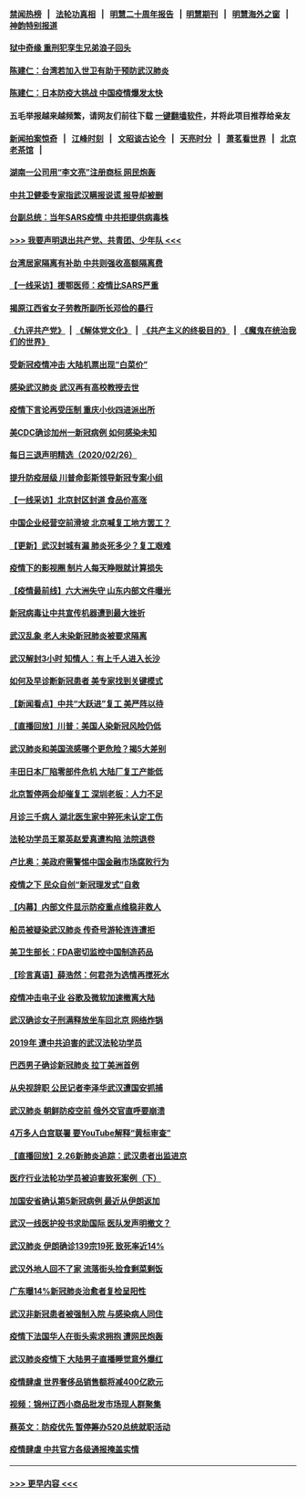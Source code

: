 #### [禁闻热榜](热点新闻.md?=0)  &nbsp;&nbsp;|&nbsp;&nbsp; [法轮功真相](https://github.com/gfw-breaker/truth/blob/master/README.md?=0) &nbsp;&nbsp;|&nbsp;&nbsp; [明慧二十周年报告](https://github.com/gfw-breaker/mh-reports/blob/master/README.md?=0) &nbsp;&nbsp;|&nbsp;&nbsp;[明慧期刊](https://github.com/gfw-breaker/mh-qikan) &nbsp;&nbsp;|&nbsp;&nbsp; [明慧海外之窗](https://github.com/gfw-breaker/mh-news/blob/master/README.md?=0) &nbsp;&nbsp;|&nbsp;&nbsp; [神韵特别报道](https://github.com/gfw-breaker/mh-news/blob/master/shenyun.md?=0)
#### [狱中奇缘  重刑犯孪生兄弟浪子回头](../pages/nsc413/n11898373.md?t=02272031) 
#### [陈建仁：台湾若加入世卫有助于预防武汉肺炎](../pages/nsc413/n11899571.md?t=02272031) 
#### [陈建仁：日本防疫大挑战 中国疫情爆发太快](../pages/nsc413/n11900169.md?t=02272031) 
#### 五毛举报越来越频繁，请网友们前往下载 [一键翻墙软件](https://github.com/gfw-breaker/ssr-accounts)，并将此项目推荐给亲友
#### [新闻拍案惊奇](https://github.com/gfw-breaker/banned-news/blob/master/pages/link4.md) &nbsp;&nbsp;|&nbsp;&nbsp; [江峰时刻](https://github.com/gfw-breaker/banned-news/blob/master/pages/link4.md) &nbsp;&nbsp;|&nbsp;&nbsp; [文昭谈古论今](https://github.com/gfw-breaker/banned-news/blob/master/pages/link4.md) &nbsp;&nbsp;|&nbsp;&nbsp; [天亮时分](https://github.com/gfw-breaker/banned-news/blob/master/pages/link4.md) &nbsp;&nbsp;|&nbsp;&nbsp; [萧茗看世界](https://github.com/gfw-breaker/banned-news/blob/master/pages/link4.md) &nbsp;&nbsp;|&nbsp;&nbsp; [北京老茶馆](https://github.com/gfw-breaker/banned-news/blob/master/pages/link4.md) &nbsp;&nbsp;|&nbsp;&nbsp; 
#### [湖南一公司用“李文亮”注册商标 网民炮轰](../pages/nsc413/n11899932.md?t=02272031) 
#### [中共卫健委专家指武汉瞒报说谎 报导却被删](../pages/nsc413/n11899565.md?t=02272031) 
#### [台副总统：当年SARS疫情 中共拒提供病毒株](../pages/nsc413/n11899641.md?t=02272031) 
#### [>>> 我要声明退出共产党、共青团、少年队 <<<](https://github.com/begood0513/goodnews/blob/master/quit/letter.md) 
#### [台湾居家隔离有补助 中共则强收高额隔离费](../pages/nsc413/n11899333.md?t=02272031) 
#### [【一线采访】援鄂医师：疫情比SARS严重](../pages/nsc413/n11899583.md?t=02272031) 
#### [揭原江西省女子劳教所副所长邓俭的暴行](../pages/nsc413/n11898252.md?t=02272031) 
#### [《九评共产党》](https://github.com/begood0513/9ping.md/blob/master/README.md) &nbsp;|&nbsp; [《解体党文化》](../../../../jtdwh.md/blob/master/README.md)  &nbsp;|&nbsp; [《共产主义的终极目的》](../../../../gczydzjmd.md/blob/master/README.md) &nbsp;|&nbsp; [《魔鬼在统治我们的世界》](../../../../mgztzwmdsj.md/blob/master/README.md) 
#### [受新冠疫情冲击 大陆机票出现“白菜价”](../pages/nsc413/n11899112.md?t=02272031) 
#### [感染武汉肺炎 武汉再有高校教授去世](../pages/nsc413/n11897445.md?t=02272031) 
#### [疫情下言论再受压制 重庆小伙四进派出所](../pages/nsc413/n11899264.md?t=02272031) 
#### [美CDC确诊加州一新冠病例 如何感染未知](../pages/nsc413/n11899165.md?t=02272031) 
#### [每日三退声明精选（2020/02/26）](../pages/nsc413/n11899235.md?t=02272031) 
#### [提升防疫层级 川普命彭斯领导新冠专案小组](../pages/nsc413/n11898934.md?t=02272031) 
#### [【一线采访】北京封区封道 食品价高涨](../pages/nsc413/n11898771.md?t=02272031) 
#### [中国企业经营空前滑坡 北京喊复工地方罢工？](../pages/nsc413/n11898503.md?t=02272031) 
#### [【更新】武汉封城有漏 肺炎死多少？复工艰难](../pages/nsc413/n11890652.md?t=02272031) 
#### [疫情下的影视圈 制片人每天睁眼就计算损失](../pages/nsc413/n11898270.md?t=02272031) 
#### [【疫情最前线】六大洲失守 山东内部文件曝光](../pages/nsc413/n11898455.md?t=02272031) 
#### [新冠病毒让中共宣传机器遭到最大挫折](../pages/nsc413/n11898739.md?t=02272031) 
#### [武汉乱象 老人未染新冠肺炎被要求隔离](../pages/nsc413/n11898557.md?t=02272031) 
#### [武汉解封3小时 知情人：有上千人进入长沙](../pages/nsc413/n11898505.md?t=02272031) 
#### [如何及早诊断新冠患者 美专家找到关键模式](../pages/nsc413/n11898626.md?t=02272031) 
#### [【新闻看点】中共“大跃进”复工 美严阵以待](../pages/nsc413/n11898221.md?t=02272031) 
#### [【直播回放】川普：美国人染新冠风险仍低](../pages/nsc413/n11898088.md?t=02272031) 
#### [武汉肺炎和美国流感哪个更危险？揭5大差别](../pages/nsc413/n11888203.md?t=02272031) 
#### [丰田日本厂陷零部件危机 大陆厂复工产能低](../pages/nsc413/n11898580.md?t=02272031) 
#### [北京暂停两会却催复工 深圳老板：人力不足](../pages/nsc413/n11898526.md?t=02272031) 
#### [月诊三千病人 湖北医生家中猝死未认定工伤](../pages/nsc413/n11898375.md?t=02272031) 
#### [法轮功学员王翠英赵爱真遭构陷 法院退卷](../pages/nsc413/n11897965.md?t=02272031) 
#### [卢比奥：美政府需警惕中国金融市场腐败行为](../pages/nsc413/n11898327.md?t=02272031) 
#### [疫情之下 民众自创“新冠理发式”自救](../pages/nsc413/n11898320.md?t=02272031) 
#### [【内幕】内部文件显示防疫重点维稳非救人](../pages/nsc413/n11896183.md?t=02272031) 
#### [船员被疑染武汉肺炎 传奇号游轮连连遭拒](../pages/nsc413/n11898226.md?t=02272031) 
#### [美卫生部长：FDA密切监控中国制造药品](../pages/nsc413/n11898231.md?t=02272031) 
#### [【珍言真语】薛浩然：何君尧为选情再搅死水](../pages/nsc413/n11898269.md?t=02272031) 
#### [疫情冲击电子业 谷歌及微软加速撤离大陆](../pages/nsc413/n11898078.md?t=02272031) 
#### [武汉确诊女子刑满释放坐车回北京 网络炸锅](../pages/nsc413/n11897989.md?t=02272031) 
#### [2019年 遭中共迫害的武汉法轮功学员](../pages/nsc413/n11897403.md?t=02272031) 
#### [巴西男子确诊新冠肺炎 拉丁美洲首例](../pages/nsc413/n11898020.md?t=02272031) 
#### [从央视辞职 公民记者李泽华武汉遭国安抓捕](../pages/nsc413/n11898004.md?t=02272031) 
#### [武汉肺炎 朝鲜防疫空前 俄外交官直呼要崩溃](../pages/nsc413/n11897857.md?t=02272031) 
#### [4万多人白宫联署 要YouTube解释“黄标审查”](../pages/nsc413/n11897803.md?t=02272031) 
#### [【直播回放】2.26新肺炎追踪：武汉患者出监进京](../pages/nsc413/n11897551.md?t=02272031) 
#### [医疗行业法轮功学员被迫害致死案例（下）](../pages/nsc413/n11885508.md?t=02272031) 
#### [加国安省确认第5新冠病例 最近从伊朗返加](../pages/nsc413/n11897941.md?t=02272031) 
#### [武汉一线医护投书求助国际 医队发声明撤文？](../pages/nsc413/n11897501.md?t=02272031) 
#### [武汉肺炎 伊朗确诊139宗19死 致死率近14%](../pages/nsc413/n11897547.md?t=02272031) 
#### [武汉外地人回不了家 流落街头捡食剩菜剩饭](../pages/nsc413/n11897400.md?t=02272031) 
#### [广东曝14%新冠肺炎治愈者复检呈阳性](../pages/nsc413/n11896982.md?t=02272031) 
#### [武汉非新冠患者被强制入院 与感染病人同住](../pages/nsc413/n11896414.md?t=02272031) 
#### [疫情下法国华人在街头索求拥抱 遭网民炮轰](../pages/nsc413/n11897016.md?t=02272031) 
#### [武汉肺炎疫情下 大陆男子直播睡觉意外爆红](../pages/nsc413/n11896806.md?t=02272031) 
#### [疫情肆虐 世界奢侈品销售额将减400亿欧元](../pages/nsc413/n11896893.md?t=02272031) 
#### [视频：锦州辽西小商品批发市场现人群聚集](../pages/nsc413/n11896426.md?t=02272031) 
#### [蔡英文：防疫优先 暂停筹办520总统就职活动](../pages/nsc413/n11896828.md?t=02272031) 
#### [疫情肆虐 中共官方各级通报掩盖实情](../pages/nsc413/n11882625.md?t=02272031) 

----
#### [ >>> 更早内容 <<< ](../indexes/nsc413-earlier.md)
